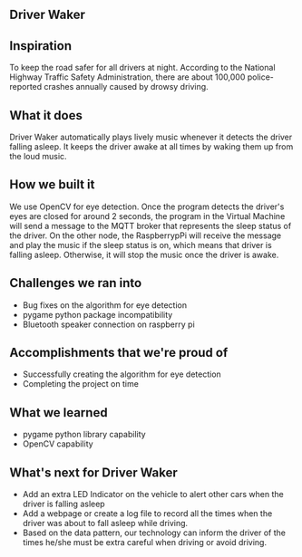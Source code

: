 ## Driver Waker
## Inspiration
To keep the road safer for all drivers at night. According to the National Highway Traffic Safety Administration, there are about 100,000 police-reported crashes annually caused by drowsy driving.

## What it does
Driver Waker automatically plays lively music whenever it detects the driver falling asleep. It keeps the driver awake at all times by waking them up from the loud music.

## How we built it
We use OpenCV for eye detection. Once the program detects the driver's eyes are closed for around 2 seconds, the program in the Virtual Machine will send a message to the MQTT broker that represents the sleep status of the driver. On the other node, the RaspberrypPi will receive the message and play the music if the sleep status is on, which means that driver is falling asleep. Otherwise, it will stop the music once the driver is awake.

## Challenges we ran into
+ Bug fixes on the algorithm for eye detection
+ pygame python package incompatibility
+ Bluetooth speaker connection on raspberry pi

## Accomplishments that we're proud of
+ Successfully creating the algorithm for eye detection
+ Completing the project on time

## What we learned
+ pygame python library capability
+ OpenCV capability

## What's next for Driver Waker
+ Add an extra LED Indicator on the vehicle to alert other cars when the driver is falling asleep
+ Add a webpage or create a log file to record all the times when the driver was about to fall asleep while driving.
+ Based on the data pattern, our technology can inform the driver of the times he/she must be extra careful when driving or avoid driving.
 
